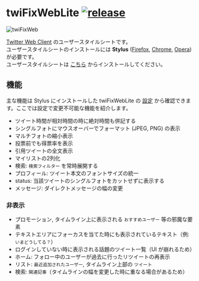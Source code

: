 # twiFixWebLite [![release](https://img.shields.io/github/release/AviSynthPlus/twiFixWebLite.svg)](https://github.com/AviSynthPlus/twiFixWebLite/releases)
![twiFixWeb](https://i.imgur.com/6owjNmR.png "サンプル")

[Twitter Web Client](https://twitter.com/) のユーザースタイルシートです。  
ユーザースタイルシートのインストールには **Stylus** ([Firefox](https://addons.mozilla.org/ja/firefox/addon/styl-us/), [Chrome](https://chrome.google.com/webstore/detail/stylus/clngdbkpkpeebahjckkjfobafhncgmne), [Opera](https://addons.opera.com/ja/extensions/details/stylus/)) が必要です。  
ユーザースタイルシートは [こちら](https://raw.githubusercontent.com/AviSynthPlus/twiFixWebLite/master/twiFixWebLite.user.css) からインストールしてください。

## 機能
主な機能は Stylus にインストールした twiFixWebLite の [設定](https://i.imgur.com/CaH4veD.png) から確認できます。ここでは設定で変更不可能な機能を紹介します。

* ツイート時間が相対時間の時に絶対時間も併記する
* シングルフォトにマウスオーバーでフォーマット (JPEG, PNG) の表示
* マルチフォトの縮小表示
* 投票前でも得票率を表示
* 引用ツイートの全文表示
* マイリストの2列化
* 検索: `検索フィルター` を常時展開する
* プロフィール: ツイート本文のフォントサイズの統一
* status: 当該ツイートのシングルフォトをカットせずに表示する
* メッセージ: ダイレクトメッセージの幅の変更

### 非表示
* プロモーション, タイムライン上に表示される `おすすめユーザー` 等の邪魔な要素
* テキストエリアにフォーカスを当てた時にも表示されているテキスト（例: `いまどうしてる？`）
* ログインしていない時に表示される話題のツイート一覧（UI が崩れるため）
* ホーム: フォロー中のユーザーが過去に行ったリツイートの再表示
* リスト: `最近追加されたユーザー`, タイムライン上部の `ツイート`
* 検索: `関連記事`（タイムラインの幅を変更した時に重なる場合があるため）